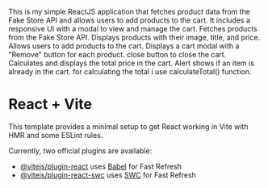 This is my simple ReactJS application that fetches product data from the Fake Store API and allows users to add products to the cart.
It includes a responsive UI with a modal to view and manage the cart.
Fetches products from the Fake Store API.
Displays products with their image, title, and price.
Allows users to add products to the cart.
Displays a cart modal with a "Remove" button for each product.
close button to close the cart.
Calculates and displays the total price in the cart.
Alert shows if an item is already in the cart.
for calculating the total i use calculateTotal() function.














# React + Vite

This template provides a minimal setup to get React working in Vite with HMR and some ESLint rules.

Currently, two official plugins are available:

- [@vitejs/plugin-react](https://github.com/vitejs/vite-plugin-react/blob/main/packages/plugin-react/README.md) uses [Babel](https://babeljs.io/) for Fast Refresh
- [@vitejs/plugin-react-swc](https://github.com/vitejs/vite-plugin-react-swc) uses [SWC](https://swc.rs/) for Fast Refresh
